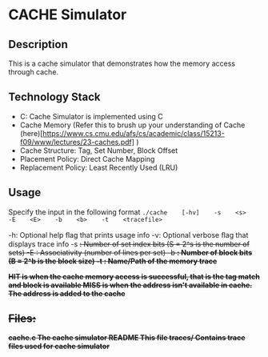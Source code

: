 # CACHE Simulator

## Description
This is a cache simulator that demonstrates how the memory access through cache. 

## Technology Stack
- C: Cache Simulator is implemented using C
- Cache Memory (Refer this to brush up your understanding of Cache (here)[https://www.cs.cmu.edu/afs/cs/academic/class/15213-f09/www/lectures/23-caches.pdf] )
- Cache Structure: Tag, Set Number, Block Offset
- Placement Policy: Direct Cache Mapping
- Replacement Policy: Least Recently Used (LRU)

## Usage    
Specify the input in the following format
`./cache    [-hv]    -s    <s>    -E    <E>    -b    <b>    -t    <tracefile>`

-h:    Optional help ﬂag that prints usage info
-v:    Optional verbose ﬂag that displays trace info
-s    <s>:    Number of set index bits (S = 2^s is the number of sets) 
-E    <E>:    Associativity (number of lines per set)
-b    <b>:    Number of block bits (B = 2^b is the block size) 
-t    <tracefile>:  Name/Path of the memory trace

HIT is when the cache memory access is successful, that is the tag match and block is available
MISS is when the address isn't available in cache. The address is added to the cache

## Files:
cache.c                 The cache simulator
README                  This file
traces/                 Contains trace files used for cache simulator
